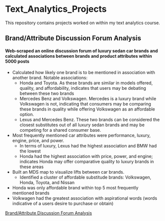 # Text_Analytics_Projects

This repository contains projects worked on within my text analytics course. 

## Brand/Attribute Discussion Forum Analysis
#### Web-scraped an online discussion forum of luxury sedan car brands and calculated associations between brands and product attributes within 5000 posts

- Calculated how likely one brand is to be mentioned in association with another brand. Notable associations:
  - Honda and Toyota. As these brands are similar in models offered, quality, and affordability, indicates that users may be debating between these two brands
  - Mercedes Benz and Volkswagen. Mercedes is a luxury brand while Volkswagen is not, indicating that consumers may be comparing these brands in quality while offering Volkswagen as an affordable option.
  - Lexus and Mercedes Benz. These two brands can be considered the closest substitutes out of all luxury sedan brands and may be competing for a shared consumer base. 
- Most frequently mentioned car attributes were performance, luxury, engine, price, and power.   
  - In terms of luxury, Lexus had the highest association and BMW had the lowest
  - Honda had the highest association with price, power, and engine; indicates Honda may offer comparative quality to luxury brands in these areas 
- Built an MDS map to visualize lifts between car brands.
  - Identified a cluster of affordable substitude brands: Volkswagen, Honda, Toyota, and Nissan 
- Honda was only affordable brand within top 5 most frequently mentioned brands 
- Volkwagen had the greatest association with aspirational words (words indicative of a users desire to purchase or obtain) 

[Brand/Attribute Discussion Forum Analysis](https://github.com/indialindsay/Text_Analytics_Projects/blob/master/Brand_Attribute_Forum_Text_Analysis.ipynb)
